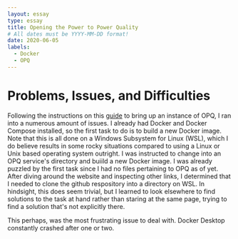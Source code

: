 ```yaml
---
layout: essay
type: essay
title: Opening the Power to Power Quality
# All dates must be YYYY-MM-DD format!
date: 2020-06-05
labels:
  - Docker
  - OPQ
---
```


# Problems, Issues, and Difficulties

Following the instructions on this <a href="https://openpowerquality.org/docs/cloud-docker.html">guide</a> to bring up an instance of OPQ, I ran into a numerous amount of issues. I already had Docker and Docker Compose installed, so the first task to do is to build a new Docker image. Note that this is all done on a Windows Subsystem for Linux (WSL), which I do believe results in some rocky situations compared to using a Linux or Unix based operating system outright. I was instructed to change into an OPQ service's directory and buiild a new Docker image. I was already puzzled by the first task since I had no files pertaining to OPQ as of yet. After diving around the website and inspecting other links, I determined that I needed to clone the github respository into a directory on WSL. In hindsight, this does seem trivial, but I learned to look elsewhere to find solutions to the task at hand rather than staring at the same page, trying to find a solution that's not explicitly there. 

This perhaps, was the most frustrating issue to deal with. Docker Desktop constantly crashed after one or two. 
